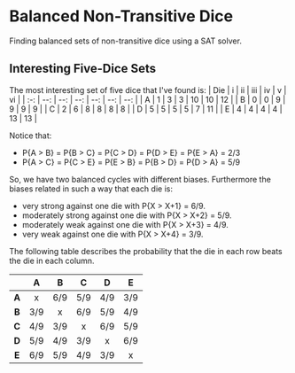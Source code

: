 # Balanced Non-Transitive Dice
Finding balanced sets of non-transitive dice using a SAT solver.

## Interesting Five-Dice Sets
The most interesting set of five dice that I've found is:
| Die | i | ii | iii | iv | v | vi |
| :-: | --: | --: | --: | --: | --: | --: |
| A   | 1   | 3   | 3   | 10  | 10  | 12  |
| B   | 0   | 0   | 9   | 9   |  9  | 9   |
| C   | 2   | 6   | 8   | 8   |  8  | 8   |
| D   | 5   | 5   | 5   | 5   |  7  | 11  |
| E   | 4   | 4   | 4   | 4   |  13 | 13  |

Notice that:
  - P{A > B} = P{B > C} = P{C > D} = P{D > E} = P{E > A} = 2/3
  - P{A > C} = P{C > E} = P{E > B} = P{B > D} = P{D > A} = 5/9

So, we have two balanced cycles with different biases. Furthermore the biases related in such a way that each die is:
  - very strong against one die with P{X > X+1} = 6/9.
  - moderately strong against one die with P{X > X+2} = 5/9.
  - moderately weak against one die with P{X > X+3} = 4/9.
  - very weak against one die with P{X > X+4} = 3/9.

The following table describes the probability that the die in each row beats the die in each column.

|       | A   | B   | C   | D   | E   |
| :-:   | :-: | :-: | :-: | :-: | :-: |
| **A** |  x  | 6/9 | 5/9 | 4/9 | 3/9 |
| **B** | 3/9 |  x  | 6/9 | 5/9 | 4/9 |
| **C** | 4/9 | 3/9 |  x  | 6/9 | 5/9 |
| **D** | 5/9 | 4/9 | 3/9 |  x  | 6/9 |
| **E** | 6/9 | 5/9 | 4/9 | 3/9 |  x  |
